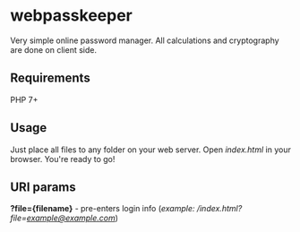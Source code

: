 # webpasskeeper
Very simple online password manager. All calculations and cryptography are done on client side.

## Requirements
PHP 7+

## Usage
Just place all files to any folder on your web server. Open *index.html* in your browser. You're ready to go!

## URI params
**?file={filename}** - pre-enters login info (*example: /index.html?file=example@example.com*)
